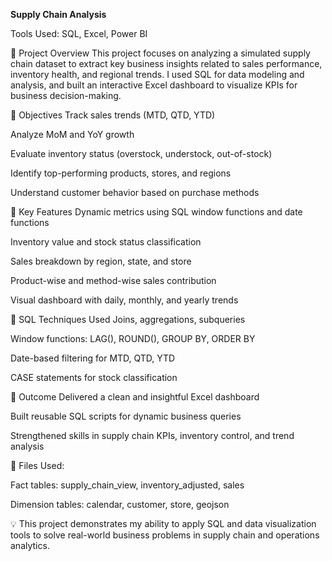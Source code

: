 **Supply Chain Analysis**


Tools Used: SQL, Excel, Power BI 

🔹 Project Overview
This project focuses on analyzing a simulated supply chain dataset to extract key business insights related to sales performance, inventory health, and regional trends. I used SQL for data modeling and analysis, and built an interactive Excel dashboard to visualize KPIs for business decision-making.

🔹 Objectives
Track sales trends (MTD, QTD, YTD)

Analyze MoM and YoY growth

Evaluate inventory status (overstock, understock, out-of-stock)

Identify top-performing products, stores, and regions

Understand customer behavior based on purchase methods

🔹 Key Features
Dynamic metrics using SQL window functions and date functions

Inventory value and stock status classification

Sales breakdown by region, state, and store

Product-wise and method-wise sales contribution

Visual dashboard with daily, monthly, and yearly trends

🔹 SQL Techniques Used
Joins, aggregations, subqueries

Window functions: LAG(), ROUND(), GROUP BY, ORDER BY

Date-based filtering for MTD, QTD, YTD

CASE statements for stock classification

🔹 Outcome
Delivered a clean and insightful Excel dashboard

Built reusable SQL scripts for dynamic business queries

Strengthened skills in supply chain KPIs, inventory control, and trend analysis

📁 Files Used:

Fact tables: supply_chain_view, inventory_adjusted, sales

Dimension tables: calendar, customer, store, geojson

💡 This project demonstrates my ability to apply SQL and data visualization tools to solve real-world business problems in supply chain and operations analytics.
